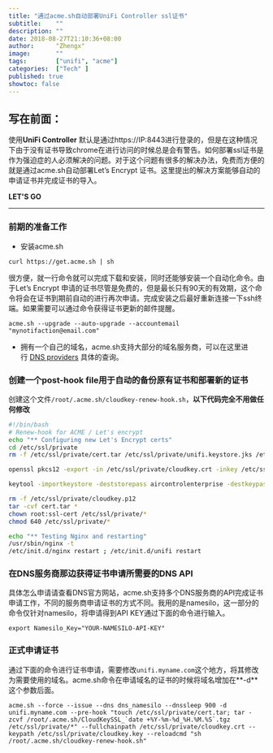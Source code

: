 ```yaml
---
title: "通过acme.sh自动部署UniFi Controller ssl证书"
subtitle:    ""
description: ""
date: 2018-08-27T21:10:36+08:00
author:      "Zhengx"
image:       ""
tags:        ["unifi", "acme"]
categories:  ["Tech" ]
published: true
showtoc: false 
---
```




## 写在前面：

使用**UniFi Controller** 默认是通过https://IP:8443进行登录的，但是在这种情况下由于没有证书导致chrome在进行访问的时候总是会有警告。如何部署ssl证书是作为强迫症的人必须解决的问题。对于这个问题有很多的解决办法，免费而方便的就是通过acme.sh自动部署Let’s Encrypt 证书。这里提出的解决方案能够自动的申请证书并完成证书的导入。

**LET'S GO**

---

### 前期的准备工作

- 安装acme.sh

```
curl https://get.acme.sh | sh
```

很方便，就一行命令就可以完成下载和安装，同时还能够安装一个自动化命令。由于Let’s Encrypt 申请的证书尽管是免费的，但是最长只有90天的有效期，这个命令将会在证书到期前自动的进行再次申请。完成安装之后最好重新连接一下ssh终端。如果需要可以通过命令获得证书更新的邮件提醒。

```
acme.sh --upgrade --auto-upgrade --accountemail "mynotifaction@email.com"
```

- 拥有一个自己的域名，acme.sh支持大部分的域名服务商，可以在这里进行 [DNS providers](https://github.com/Neilpang/acme.sh/tree/master/dnsapi) 具体的查询。  

###  创建一个post-hook file用于自动的备份原有证书和部署新的证书

创建这个文件`/root/.acme.sh/cloudkey-renew-hook.sh`，**以下代码完全不用做任何修改**

```bash
#!/bin/bash
# Renew-hook for ACME / Let's encrypt
echo "** Configuring new Let's Encrypt certs"
cd /etc/ssl/private
rm -f /etc/ssl/private/cert.tar /etc/ssl/private/unifi.keystore.jks /etc/ssl/private/ssl-cert-snakeoil.key /etc/ssl/private/fullchain.pem

openssl pkcs12 -export -in /etc/ssl/private/cloudkey.crt -inkey /etc/ssl/private/cloudkey.key -out /etc/ssl/private/cloudkey.p12 -name unifi -password pass:aircontrolenterprise

keytool -importkeystore -deststorepass aircontrolenterprise -destkeypass aircontrolenterprise -destkeystore /usr/lib/unifi/data/keystore -srckeystore /etc/ssl/private/cloudkey.p12 -srcstoretype PKCS12 -srcstorepass aircontrolenterprise -alias unifi

rm -f /etc/ssl/private/cloudkey.p12
tar -cvf cert.tar *
chown root:ssl-cert /etc/ssl/private/*
chmod 640 /etc/ssl/private/*

echo "** Testing Nginx and restarting"
/usr/sbin/nginx -t
/etc/init.d/nginx restart ; /etc/init.d/unifi restart
```

### 在DNS服务商那边获得证书申请所需要的DNS API

具体怎么申请请查看DNS官方网站，acme.sh支持多个DNS服务商的API完成证书申请工作，不同的服务商申请证书的方式不同。我用的是namesilo，这一部分的命令仅针对namesilo，将申请得到API KEY通过下面的命令进行输入。

```
export Namesilo_Key="YOUR-NAMESILO-API-KEY"
```

### 正式申请证书

通过下面的命令进行证书申请，需要修改`unifi.myname.com`这个地方，将其修改为需要使用的域名。acme.sh命令在申请域名的证书的时候将域名增加在**-d**这个参数后面。

```
acme.sh --force --issue --dns dns_namesilo --dnssleep 900 -d unifi.myname.com --pre-hook "touch /etc/ssl/private/cert.tar; tar -zcvf /root/.acme.sh/CloudKeySSL_`date +%Y-%m-%d_%H.%M.%S`.tgz /etc/ssl/private/*" --fullchainpath /etc/ssl/private/cloudkey.crt --keypath /etc/ssl/private/cloudkey.key --reloadcmd "sh /root/.acme.sh/cloudkey-renew-hook.sh"
```



